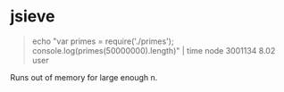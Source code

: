 jsieve
======

> echo "var primes = require('./primes'); console.log(primes(50000000).length)" | time node
> 3001134
> 8.02 user

Runs out of memory for large enough n. 
